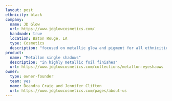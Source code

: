 ```yaml
---
layout: post
ethnicity: black
company:
  name: JD Glow
  url: https://www.jdglowcosmetics.com/
  handmade: true
  location: Baton Rouge, LA
  type: Cosmetics
  description: "focused on metallic glow and pigment for all ethnicities"
product:
  name: "Metallon single shadows"
  description: "in highly metallic foil finishes"
  url: https://www.jdglowcosmetics.com/collections/metallon-eyeshaows
owner:
  type: owner-founder
  team: yes
  name: Deandra Craig and Jennifer Clifton
  url: https://www.jdglowcosmetics.com/pages/about-us
---
```


